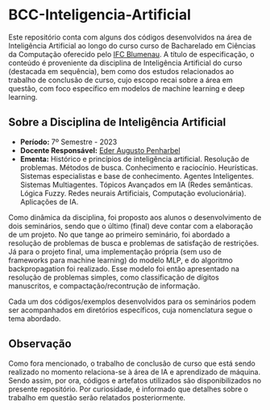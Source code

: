# BCC-Inteligencia-Artificial

Este repositório conta com alguns dos códigos desenvolvidos na área de Inteligência Artificial ao longo do curso curso de Bacharelado em Ciências da Computação oferecido pelo [IFC Blumenau](http://blumenau.ifc.edu.br/). A título de especificação, o conteúdo é proveniente da disciplina de Inteligência Artificial do curso (destacada em sequência), bem como dos estudos relacionados ao trabalho de conclusão de curso, cujo escopo recai sobre a área em questão, com foco específico em modelos de machine learning e deep learning.

## Sobre a Disciplina de Inteligência Artificial

- __Período:__ 7º Semestre - 2023
- __Docente Responsável:__ [Eder Augusto Penharbel](https://gitlab.com/oederaugusto)
- __Ementa:__ Histórico e princípios de inteligência artificial. Resolução de problemas. Métodos de busca. Conhecimento e raciocínio. Heurísticas. Sistemas especialistas e base de conhecimento. Agentes Inteligentes. Sistemas Multiagentes. Tópicos Avançados em IA (Redes semânticas. Lógica Fuzzy. Redes neurais Artificiais, Computação evolucionária). Aplicações de IA.

Como dinâmica da disciplina, foi proposto aos alunos o desenvolvimento de dois seminários, sendo que o último (final) deve contar com a elaboração de um projeto. No que tange ao primeiro seminário, foi abordado a resolução de problemas de busca e problemas de satisfação de restrições. Já para o projeto final, uma implementação própria (sem uso de frameworks para machine learning) do modelo MLP, e do algoritmo backpropagation foi realizado. Esse modelo foi então apresentado na resolução de problemas simples, como classificação de dígitos manuscritos, e compactação/recontrução de informação.

Cada um dos códigos/exemplos desenvolvidos para os seminários podem ser acompanhados em diretórios específicos, cuja nomenclatura segue o tema abordado.

## Observação

Como fora mencionado, o trabalho de conclusão de curso que está sendo realizado no momento relaciona-se à área de IA e aprendizado de máquina. Sendo assim, por ora, códigos e artefatos utilizados são disponibilizados no presente repositório. Por curiosidade, é informado que detalhes sobre o trabalho em questão serão relatados posteriormente.


